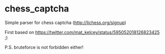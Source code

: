 # chess_captcha
Simple parser for chess captcha (http://lichess.org/signup)

First based on https://twitter.com/mat_kelcey/status/595052018126823425 ;)

P.S. bruteforce is not forbidden either!
